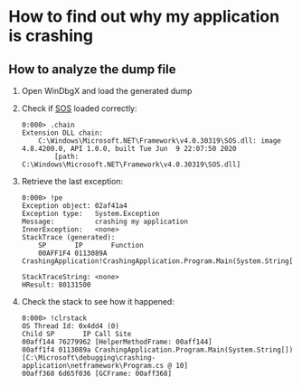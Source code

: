 # How to find out why my application is crashing

## How to analyze the dump file

1. Open WinDbgX and load the generated dump
2. Check if
   [SOS](https://github.com/dotnet/diagnostics/blob/master/documentation/sos-debugging-extension-windows.md)
   loaded correctly:

    ```text
    0:000> .chain
    Extension DLL chain:
        C:\Windows\Microsoft.NET\Framework\v4.0.30319\SOS.dll: image 4.8.4200.0, API 1.0.0, built Tue Jun  9 22:07:50 2020
            [path: C:\Windows\Microsoft.NET\Framework\v4.0.30319\SOS.dll]
    ```

3. Retrieve the last exception:

    ```text
    0:000> !pe
    Exception object: 02af41a4
    Exception type:   System.Exception
    Message:          crashing my application
    InnerException:   <none>
    StackTrace (generated):
        SP       IP       Function
        00AFF1F4 0113089A CrashingApplication!CrashingApplication.Program.Main(System.String[])+0x52

    StackTraceString: <none>
    HResult: 80131500
    ```

4. Check the stack to see how it happened:

    ```text
    0:000> !clrstack
    OS Thread Id: 0x4dd4 (0)
    Child SP       IP Call Site
    00aff144 76279962 [HelperMethodFrame: 00aff144]
    00aff1f4 0113089a CrashingApplication.Program.Main(System.String[]) [C:\Microsoft\debugging\crashing-application\netframework\Program.cs @ 10]
    00aff368 6d65f036 [GCFrame: 00aff368]
    ```
